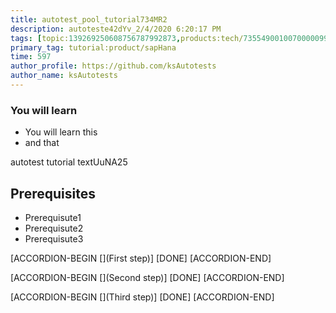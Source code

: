 ```yaml
---
title: autotest_pool_tutorial734MR2
description: autoteste42dYv_2/4/2020 6:20:17 PM
tags: [topic:139269250608756787992873,products:tech/73554900100700000996,tutorial:experience/advanced]
primary_tag: tutorial:product/sapHana
time: 597
author_profile: https://github.com/ksAutotests
author_name: ksAutotests
---
```

### You will learn
- You will learn this
- and that

autotest tutorial textUuNA25

## Prerequisites
- Prerequisute1
- Prerequisute2
- Prerequisute3

[ACCORDION-BEGIN [](First step)]
[DONE]
[ACCORDION-END]

[ACCORDION-BEGIN [](Second step)]
[DONE]
[ACCORDION-END]

[ACCORDION-BEGIN [](Third step)]
[DONE]
[ACCORDION-END]

